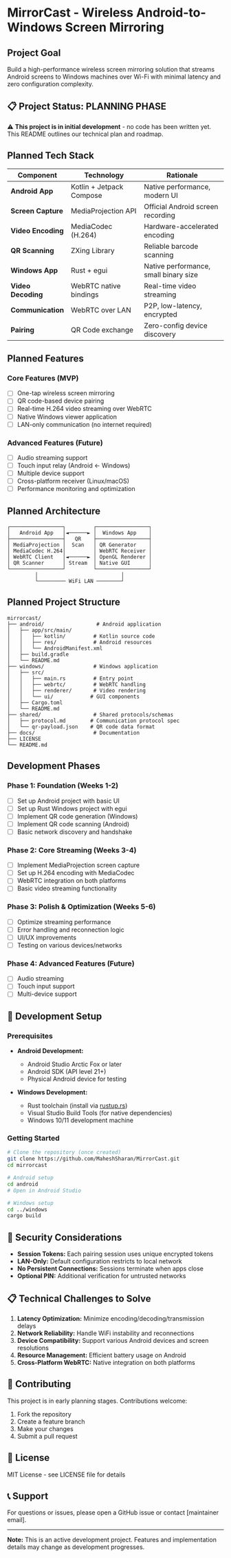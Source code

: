 # MirrorCast - Wireless Android-to-Windows Screen Mirroring

## Project Goal
Build a high-performance wireless screen mirroring solution that streams Android screens to Windows machines over Wi-Fi with minimal latency and zero configuration complexity.

## 📋 Project Status: **PLANNING PHASE**
⚠️ **This project is in initial development** - no code has been written yet. This README outlines our technical plan and roadmap.

## Planned Tech Stack

| Component | Technology | Rationale |
|-----------|------------|-----------|
| **Android App** | Kotlin + Jetpack Compose | Native performance, modern UI |
| **Screen Capture** | MediaProjection API | Official Android screen recording |
| **Video Encoding** | MediaCodec (H.264) | Hardware-accelerated encoding |
| **QR Scanning** | ZXing Library | Reliable barcode scanning |
| **Windows App** | Rust + egui | Native performance, small binary size |
| **Video Decoding** | WebRTC native bindings | Real-time video streaming |
| **Communication** | WebRTC over LAN | P2P, low-latency, encrypted |
| **Pairing** | QR Code exchange | Zero-config device discovery |

##  Planned Features

### Core Features (MVP)
- [ ] One-tap wireless screen mirroring
- [ ] QR code-based device pairing
- [ ] Real-time H.264 video streaming over WebRTC
- [ ] Native Windows viewer application
- [ ] LAN-only communication (no internet required)

### Advanced Features (Future)
- [ ] Audio streaming support
- [ ] Touch input relay (Android ← Windows)
- [ ] Multiple device support
- [ ] Cross-platform receiver (Linux/macOS)
- [ ] Performance monitoring and optimization

## Planned Architecture

```
┌─────────────────┐         ┌─────────────────┐
│   Android App   │◄──────► │  Windows App    │
├─────────────────┤   QR    ├─────────────────┤
│ MediaProjection │  Scan   │ QR Generator    │
│ MediaCodec H.264│         │ WebRTC Receiver │
│ WebRTC Client   │◄──────► │ OpenGL Renderer │
│ QR Scanner      │ Stream  │ Native GUI      │
└─────────────────┘         └─────────────────┘
         │                           │
         └───────── WiFi LAN ────────┘
```

##  Planned Project Structure

```
mirrorcast/
├── android/                 # Android application
│   ├── app/src/main/
│   │   ├── kotlin/         # Kotlin source code
│   │   ├── res/            # Android resources
│   │   └── AndroidManifest.xml
│   ├── build.gradle
│   └── README.md
├── windows/                # Windows application
│   ├── src/
│   │   ├── main.rs         # Entry point
│   │   ├── webrtc/         # WebRTC handling
│   │   ├── renderer/       # Video rendering
│   │   └── ui/            # GUI components
│   ├── Cargo.toml
│   └── README.md
├── shared/                 # Shared protocols/schemas
│   ├── protocol.md        # Communication protocol spec
│   └── qr-payload.json    # QR code data format
├── docs/                   # Documentation
├── LICENSE
└── README.md
```

## Development Phases

### Phase 1: Foundation (Weeks 1-2)
- [ ] Set up Android project with basic UI
- [ ] Set up Rust Windows project with egui
- [ ] Implement QR code generation (Windows)
- [ ] Implement QR code scanning (Android)
- [ ] Basic network discovery and handshake

### Phase 2: Core Streaming (Weeks 3-4)
- [ ] Implement MediaProjection screen capture
- [ ] Set up H.264 encoding with MediaCodec
- [ ] WebRTC integration on both platforms
- [ ] Basic video streaming functionality

### Phase 3: Polish & Optimization (Weeks 5-6)
- [ ] Optimize streaming performance
- [ ] Error handling and reconnection logic
- [ ] UI/UX improvements
- [ ] Testing on various devices/networks

### Phase 4: Advanced Features (Future)
- [ ] Audio streaming
- [ ] Touch input support
- [ ] Multi-device support

## 🔧 Development Setup

### Prerequisites
- **Android Development:**
  - Android Studio Arctic Fox or later
  - Android SDK (API level 21+)
  - Physical Android device for testing
  
- **Windows Development:**
  - Rust toolchain (install via [rustup.rs](https://rustup.rs/))
  - Visual Studio Build Tools (for native dependencies)
  - Windows 10/11 development machine

### Getting Started
```bash
# Clone the repository (once created)
git clone https://github.com/MaheshSharan/MirrorCast.git
cd mirrorcast

# Android setup
cd android
# Open in Android Studio

# Windows setup  
cd ../windows
cargo build
```

## 🔐 Security Considerations

- **Session Tokens:** Each pairing session uses unique encrypted tokens
- **LAN-Only:** Default configuration restricts to local network
- **No Persistent Connections:** Sessions terminate when apps close
- **Optional PIN:** Additional verification for untrusted networks

## 📋 Technical Challenges to Solve

1. **Latency Optimization:** Minimize encoding/decoding/transmission delays
2. **Network Reliability:** Handle WiFi instability and reconnections  
3. **Device Compatibility:** Support various Android devices and screen resolutions
4. **Resource Management:** Efficient battery usage on Android
5. **Cross-Platform WebRTC:** Native integration on both platforms

## 🤝 Contributing

This project is in early planning stages. Contributions welcome:

1. Fork the repository
2. Create a feature branch
3. Make your changes
4. Submit a pull request

## 📄 License

MIT License - see LICENSE file for details

## 📞 Support

For questions or issues, please open a GitHub issue or contact [maintainer email].

---

**Note:** This is an active development project. Features and implementation details may change as development progresses.
